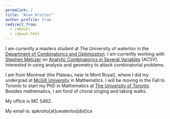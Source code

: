 ```yaml
---
permalink: /
title: "Alex Kroitor"
author_profile: true
redirect_from: 
  - /about/
  - /about.html
---
```


I am currently a masters student at The University of waterloo in the [Department of Combinatorics and Optimization](https://uwaterloo.ca/combinatorics-and-optimization/). I am currently working with [Stephen Melczer](https://melczer.ca/) on [Analytic Combinatorics in Several Variables](https://acsvproject.com/) (ACSV), interested in using analysis and geometry to attack combinatorial problems.

I am from Montreal (the Plateau, near le Mont Royal), where I did my undergrad at [McGill University](https://www.mcgill.ca/mathstat/) in Mathematics. I will be moving in the Fall to Toronto to start my PhD in Mathematics at [The University of Toronto](https://www.mathematics.utoronto.ca/). Besides mathematics, I am fond of choral singing and taking walks.

My office is MC 5462.

My email is: apkroito[at]uwaterloo[dot]ca

<!---
Map to Office
# ======

# ![A map of the 5th floor of MC](/images/MCFloor5.png)
-->
